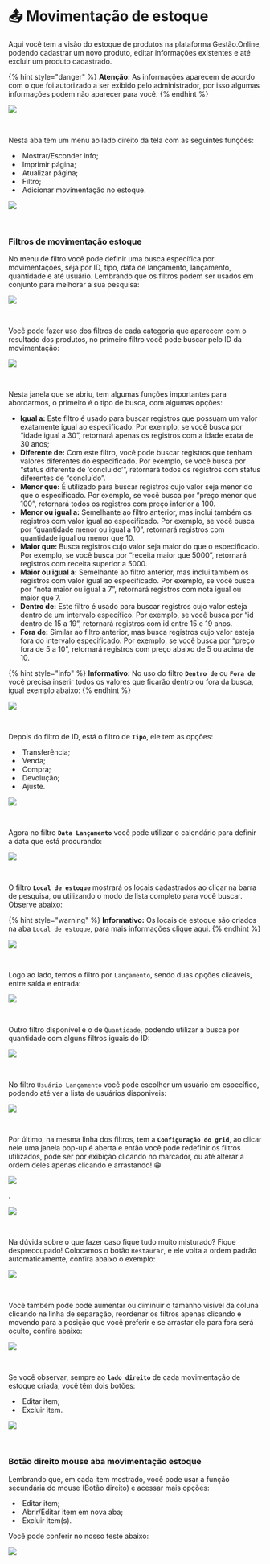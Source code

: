 # 📤 Movimentação de estoque

Aqui você tem a visão do estoque de produtos na plataforma Gestão.Online, podendo cadastrar um novo produto, editar informações existentes e até excluir um produto cadastrado.

{% hint style="danger" %}
**Atenção:** As informações aparecem de acordo com o que foi autorizado a ser exibido pelo administrador, por isso algumas informações podem não aparecer para você.
{% endhint %}

![](/erp-v2/assets/modulos/movimentacao_estoque/aba_movimentacao_estoque.gif)

<br>

Nesta aba tem um menu ao lado direito da tela com as seguintes funções:

- <img src="/erp-v2/assets/icon_exibir.png" alt="" data-size="line"> Mostrar/Esconder info;
- <img src="/erp-v2/assets/icon_imprimir.png" alt="" data-size="line"> Imprimir página;
- <img src="/erp-v2/assets/icon_atualizar.png" alt="" data-size="line"> Atualizar página;
- <img src="/erp-v2/assets/icon_filtro.png" alt="" data-size="line"> Filtro;
- <img src="/erp-v2/assets/icon_add.png" alt="" data-size="line"> Adicionar movimentação no estoque.

![](/erp-v2/assets/modulos/movimentacao_estoque/aba_movimentacao_estoque_menu.png)

<br>

### Filtros de movimentação estoque

No menu de filtro você pode definir uma busca específica por movimentações, seja por ID, tipo, data de lançamento, lançamento, quantidade e até usuário. Lembrando que os filtros podem ser usados em conjunto para melhorar a sua pesquisa:

![](/erp-v2/assets/modulos/movimentacao_estoque/aba_movimentacao_estoque_filtro.gif)

<br>

Você pode fazer uso dos filtros de cada categoria que aparecem com o resultado dos produtos, no primeiro filtro você pode buscar pelo ID da movimentação:

![](/erp-v2/assets/modulos/movimentacao_estoque/aba_movimentacao_estoque_filtro_id.png)

<br>

Nesta janela que se abriu, tem algumas funções importantes para abordarmos, o primeiro é o tipo de busca, com algumas opções:

- **Igual a:** Este filtro é usado para buscar registros que possuam um valor exatamente igual ao especificado. Por exemplo, se você busca por “idade igual a 30”, retornará apenas os registros com a idade exata de 30 anos;
- **Diferente de:** Com este filtro, você pode buscar registros que tenham valores diferentes do especificado. Por exemplo, se você busca por “status diferente de ‘concluído’”, retornará todos os registros com status diferentes de “concluído”.
- **Menor que:** É utilizado para buscar registros cujo valor seja menor do que o especificado. Por exemplo, se você busca por “preço menor que 100”, retornará todos os registros com preço inferior a 100.
- **Menor ou igual a:** Semelhante ao filtro anterior, mas inclui também os registros com valor igual ao especificado. Por exemplo, se você busca por “quantidade menor ou igual a 10”, retornará registros com quantidade igual ou menor que 10.
- **Maior que:** Busca registros cujo valor seja maior do que o especificado. Por exemplo, se você busca por “receita maior que 5000”, retornará registros com receita superior a 5000.
- **Maior ou igual a:** Semelhante ao filtro anterior, mas inclui também os registros com valor igual ao especificado. Por exemplo, se você busca por “nota maior ou igual a 7”, retornará registros com nota igual ou maior que 7.
- **Dentro de:** Este filtro é usado para buscar registros cujo valor esteja dentro de um intervalo específico. Por exemplo, se você busca por “id dentro de 15 a 19”, retornará registros com id entre 15 e 19 anos.
- **Fora de:** Similar ao filtro anterior, mas busca registros cujo valor esteja fora do intervalo especificado. Por exemplo, se você busca por “preço fora de 5 a 10”, retornará registros com preço abaixo de 5 ou acima de 10.

{% hint style="info" %}
**Informativo:** No uso do filtro **`Dentro de`** ou **`Fora de`** você precisa inserir todos os valores que ficarão dentro ou fora da busca, igual exemplo abaixo:
{% endhint %}

![](/erp-v2/assets/modulos/movimentacao_estoque/aba_movimentacao_estoque_filtro_dentrode.gif)

<br>

Depois do filtro de ID, está o filtro de **`Tipo`**, ele tem as opções:

- <img src="/erp-v2/assets/modulos/icon_transferencia.png" alt="" data-size="line"> Transferência;
- <img src="/erp-v2/assets/modulos/icon_venda.png" alt="" data-size="line"> Venda;
- <img src="/erp-v2/assets/modulos/icon_compra.png" alt="" data-size="line"> Compra;
- <img src="/erp-v2/assets/modulos/icon_devolucao.png" alt="" data-size="line"> Devolução;
- <img src="/erp-v2/assets/modulos/icon_ajuste.png" alt="" data-size="line"> Ajuste.

![](/erp-v2/assets/modulos/movimentacao_estoque/aba_movimentacao_estoque_filtro_tipo.png)

<br>

Agora no filtro **`Data Lançamento`** você pode utilizar o calendário para definir a data que está procurando:

![](/erp-v2/assets/modulos/movimentacao_estoque/aba_movimentacao_estoque_filtro_data.gif)

<br>

O filtro **`Local de estoque`** mostrará os locais cadastrados ao clicar na barra de pesquisa, ou utilizando o modo de lista completo para você buscar. Observe abaixo:

{% hint style="warning" %}
**Informativo:** Os locais de estoque são criados na aba `Local de estoque`, para mais informações [clique aqui](/erp-v2/modulos/unidades_locais_estoque/local_estoque.md).
{% endhint %}

![](/erp-v2/assets/modulos/movimentacao_estoque/aba_movimentacao_estoque_filtro_local.gif)

<br>

Logo ao lado, temos o filtro por `Lançamento`, sendo duas opções clicáveis, entre saída e entrada:

![](/erp-v2/assets/modulos/movimentacao_estoque/aba_movimentacao_estoque_filtro_lancamento.png)

<br>

Outro filtro disponível é o de `Quantidade`, podendo utilizar a busca por quantidade com alguns filtros iguais do ID:

![](/erp-v2/assets/modulos/movimentacao_estoque/aba_movimentacao_estoque_filtro_qtd.png)

<br>

No filtro `Usuário Lançamento` você pode escolher um usuário em específico, podendo até ver a lista de usuários disponiveis:

![](/erp-v2/assets/modulos/movimentacao_estoque/aba_movimentacao_estoque_filtro_usuario.gif)

<br>

Por último, na mesma linha dos filtros, tem a **`Configuração do grid`**, ao clicar nele uma janela pop-up é aberta e então você pode redefinir os filtros utilizados, pode ser por exibição clicando no marcador, ou até alterar a ordem deles apenas clicando e arrastando! 😁

![](/erp-v2/assets/modulos/movimentacao_estoque/aba_movimentacao_estoque_filtro_grid.png)

.

![](/erp-v2/assets/modulos/movimentacao_estoque/aba_movimentacao_estoque_filtro_grid.gif)

<br>

Na dúvida sobre o que fazer caso fique tudo muito misturado? Fique despreocupado! Colocamos o botão `Restaurar`, e ele volta a ordem padrão automaticamente, confira abaixo o exemplo:

![](/erp-v2/assets/modulos/movimentacao_estoque/aba_movimentacao_estoque_filtro_grid_restaurar.png)

<br>

Você também pode pode aumentar ou diminuir o tamanho visível da coluna clicando na linha de separação, reordenar os filtros apenas clicando e movendo para a posição que você preferir e se arrastar ele para fora será oculto, confira abaixo:

![](/erp-v2/assets/modulos/movimentacao_estoque/aba_movimentacao_estoque_filtro_mouse.gif)

<br>

Se você observar, sempre ao **`lado direito`** de cada movimentação de estoque criada, você têm dois botões:

- <img src="/erp-v2/assets/modulos/icon_editar_item.png" alt="" data-size="line"> Editar item;
- <img src="/erp-v2/assets/modulos/icon_excluir_item.png" alt="" data-size="line"> Excluir item.

![](/erp-v2/assets/modulos/movimentacao_estoque/aba_movimentacao_estoque_editar_excluir.png)

<br>

### Botão direito mouse aba movimentação estoque

Lembrando que, em cada item mostrado, você pode usar a função secundária do mouse (Botão direito) e acessar mais opções:

- <img src="/erp-v2/assets/modulos/icon_editar_item_mouse.png" alt="" data-size="line"> Editar item;
- <img src="/erp-v2/assets/modulos/icon_abrir_editar_item_nova_aba_mouse.png" alt="" data-size="line"> Abrir/Editar item em nova aba;
- <img src="/erp-v2/assets/modulos/icon_excluir_item_mouse.png" alt="" data-size="line"> Excluir item(s).

Você pode conferir no nosso teste abaixo:

![](/erp-v2/assets/modulos/movimentacao_estoque/aba_movimentacao_estoque_btn_mouse.gif)

<br>
